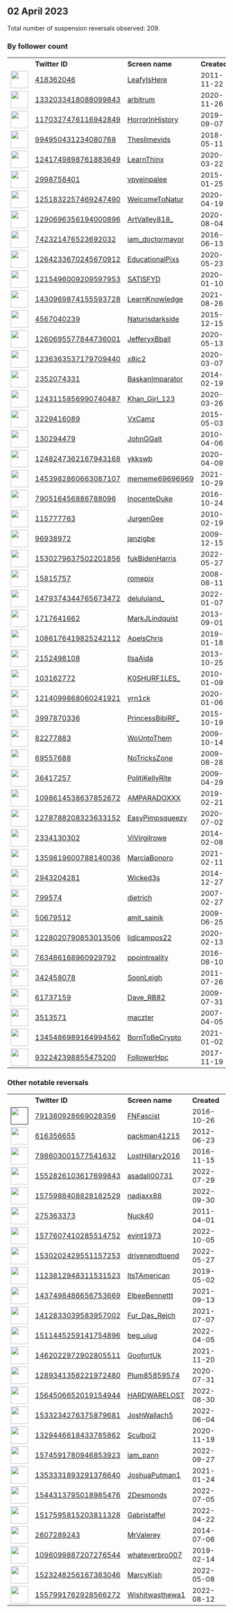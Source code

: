
## 02 April 2023
Total number of suspension reversals observed: 209.

### By follower count
<table><tr><th></th><th align="left">Twitter ID</th><th align="left">Screen name</th>
<th align="left">Created</th><th align="left">Status</th><th align="left">Suspended</th><th align="left">Followers</th>
<tr><td><a href="https://pbs.twimg.com/profile_images/1646030014318788608/lKUzynYp_normal.jpg"><img src="https://pbs.twimg.com/profile_images/1646030014318788608/lKUzynYp_normal.jpg" width="40px" height="40px" align="center"/></a></td><td><a href="https://twitter.com/intent/user?user_id=418362046">418362046</a></td><td><a href="https://twitter.com/LeafyIsHere">LeafyIsHere</a></td><td>2011-11-22</td><td align="center"></td><td>2022-05-05</td><td>859770</td></tr>
<tr><td><a href="https://pbs.twimg.com/profile_images/1653532864309239810/ZjT_zBAS_normal.png"><img src="https://pbs.twimg.com/profile_images/1653532864309239810/ZjT_zBAS_normal.png" width="40px" height="40px" align="center"/></a></td><td><a href="https://twitter.com/intent/user?user_id=1332033418088099843">1332033418088099843</a></td><td><a href="https://twitter.com/arbitrum">arbitrum</a></td><td>2020-11-26</td><td align="center"></td><td>2023-03-27</td><td>779001</td></tr>
<tr><td><a href="https://pbs.twimg.com/profile_images/1661986657552441352/D20zr3cH_normal.jpg"><img src="https://pbs.twimg.com/profile_images/1661986657552441352/D20zr3cH_normal.jpg" width="40px" height="40px" align="center"/></a></td><td><a href="https://twitter.com/intent/user?user_id=1170327476116942849">1170327476116942849</a></td><td><a href="https://twitter.com/HorrorInHistory">HorrorInHistory</a></td><td>2019-09-07</td><td align="center"></td><td></td><td>394180</td></tr>
<tr><td><a href="https://pbs.twimg.com/profile_images/1652533622220668929/H9JFOQE2_normal.jpg"><img src="https://pbs.twimg.com/profile_images/1652533622220668929/H9JFOQE2_normal.jpg" width="40px" height="40px" align="center"/></a></td><td><a href="https://twitter.com/intent/user?user_id=994950431234080768">994950431234080768</a></td><td><a href="https://twitter.com/Theslimevids">Theslimevids</a></td><td>2018-05-11</td><td align="center"></td><td></td><td>268199</td></tr>
<tr><td><a href="https://pbs.twimg.com/profile_images/1251253887656321024/_Ty3WreC_normal.jpg"><img src="https://pbs.twimg.com/profile_images/1251253887656321024/_Ty3WreC_normal.jpg" width="40px" height="40px" align="center"/></a></td><td><a href="https://twitter.com/intent/user?user_id=1241749898761883649">1241749898761883649</a></td><td><a href="https://twitter.com/LearnThinx">LearnThinx</a></td><td>2020-03-22</td><td align="center"></td><td></td><td>247919</td></tr>
<tr><td><a href="https://pbs.twimg.com/profile_images/1535199966137835520/Fd_sRzai_normal.jpg"><img src="https://pbs.twimg.com/profile_images/1535199966137835520/Fd_sRzai_normal.jpg" width="40px" height="40px" align="center"/></a></td><td><a href="https://twitter.com/intent/user?user_id=2998758401">2998758401</a></td><td><a href="https://twitter.com/vpveinpalee">vpveinpalee</a></td><td>2015-01-25</td><td align="center"></td><td>2022-10-03</td><td>247018</td></tr>
<tr><td><a href="https://pbs.twimg.com/profile_images/1643088615151484929/bxwv4ek2_normal.jpg"><img src="https://pbs.twimg.com/profile_images/1643088615151484929/bxwv4ek2_normal.jpg" width="40px" height="40px" align="center"/></a></td><td><a href="https://twitter.com/intent/user?user_id=1251832257469247490">1251832257469247490</a></td><td><a href="https://twitter.com/WelcomeToNatur">WelcomeToNatur</a></td><td>2020-04-19</td><td align="center"></td><td></td><td>234273</td></tr>
<tr><td><a href="https://pbs.twimg.com/profile_images/1458651922471260160/bkPNjgPs_normal.jpg"><img src="https://pbs.twimg.com/profile_images/1458651922471260160/bkPNjgPs_normal.jpg" width="40px" height="40px" align="center"/></a></td><td><a href="https://twitter.com/intent/user?user_id=1290696356194000896">1290696356194000896</a></td><td><a href="https://twitter.com/ArtValley818_">ArtValley818_</a></td><td>2020-08-04</td><td align="center"></td><td>2022-10-12</td><td>205311</td></tr>
<tr><td><a href="https://pbs.twimg.com/profile_images/1650075672285511681/ax2RE0UK_normal.jpg"><img src="https://pbs.twimg.com/profile_images/1650075672285511681/ax2RE0UK_normal.jpg" width="40px" height="40px" align="center"/></a></td><td><a href="https://twitter.com/intent/user?user_id=742321476523692032">742321476523692032</a></td><td><a href="https://twitter.com/iam_doctormayor">iam_doctormayor</a></td><td>2016-06-13</td><td align="center"></td><td>2022-08-05</td><td>161292</td></tr>
<tr><td><a href="https://pbs.twimg.com/profile_images/1288689290612883456/_3ZFYaDb_normal.jpg"><img src="https://pbs.twimg.com/profile_images/1288689290612883456/_3ZFYaDb_normal.jpg" width="40px" height="40px" align="center"/></a></td><td><a href="https://twitter.com/intent/user?user_id=1264233670245670912">1264233670245670912</a></td><td><a href="https://twitter.com/EducationalPixs">EducationalPixs</a></td><td>2020-05-23</td><td align="center"></td><td></td><td>161249</td></tr>
<tr><td><a href="https://pbs.twimg.com/profile_images/1645120983248912386/yjA3s_1a_normal.jpg"><img src="https://pbs.twimg.com/profile_images/1645120983248912386/yjA3s_1a_normal.jpg" width="40px" height="40px" align="center"/></a></td><td><a href="https://twitter.com/intent/user?user_id=1215496009209597953">1215496009209597953</a></td><td><a href="https://twitter.com/SATlSFYD">SATlSFYD</a></td><td>2020-01-10</td><td align="center"></td><td></td><td>150367</td></tr>
<tr><td><a href="https://pbs.twimg.com/profile_images/1431527531530711041/-HkO9kQ4_normal.jpg"><img src="https://pbs.twimg.com/profile_images/1431527531530711041/-HkO9kQ4_normal.jpg" width="40px" height="40px" align="center"/></a></td><td><a href="https://twitter.com/intent/user?user_id=1430969874155593728">1430969874155593728</a></td><td><a href="https://twitter.com/LearnKnowIedge">LearnKnowIedge</a></td><td>2021-08-26</td><td align="center"></td><td></td><td>140411</td></tr>
<tr><td><a href="https://pbs.twimg.com/profile_images/1652375695522426882/OOuqhPOO_normal.jpg"><img src="https://pbs.twimg.com/profile_images/1652375695522426882/OOuqhPOO_normal.jpg" width="40px" height="40px" align="center"/></a></td><td><a href="https://twitter.com/intent/user?user_id=4567040239">4567040239</a></td><td><a href="https://twitter.com/Naturisdarkside">Naturisdarkside</a></td><td>2015-12-15</td><td align="center"></td><td></td><td>138743</td></tr>
<tr><td><a href="https://pbs.twimg.com/profile_images/1350283435445788673/WHdtoyn5_normal.jpg"><img src="https://pbs.twimg.com/profile_images/1350283435445788673/WHdtoyn5_normal.jpg" width="40px" height="40px" align="center"/></a></td><td><a href="https://twitter.com/intent/user?user_id=1260695577844736001">1260695577844736001</a></td><td><a href="https://twitter.com/JefferyxBball">JefferyxBball</a></td><td>2020-05-13</td><td align="center"></td><td></td><td>128319</td></tr>
<tr><td><a href="https://pbs.twimg.com/profile_images/1591658332380602368/mRjiYJhY_normal.jpg"><img src="https://pbs.twimg.com/profile_images/1591658332380602368/mRjiYJhY_normal.jpg" width="40px" height="40px" align="center"/></a></td><td><a href="https://twitter.com/intent/user?user_id=1236363537179709440">1236363537179709440</a></td><td><a href="https://twitter.com/x8ic2">x8ic2</a></td><td>2020-03-07</td><td align="center"></td><td>2022-11-17</td><td>58795</td></tr>
<tr><td><a href="https://pbs.twimg.com/profile_images/1660533067679662080/59FpGuv8_normal.jpg"><img src="https://pbs.twimg.com/profile_images/1660533067679662080/59FpGuv8_normal.jpg" width="40px" height="40px" align="center"/></a></td><td><a href="https://twitter.com/intent/user?user_id=2352074331">2352074331</a></td><td><a href="https://twitter.com/BaskanImparator">BaskanImparator</a></td><td>2014-02-19</td><td align="center"></td><td>2023-03-16</td><td>52680</td></tr>
<tr><td><a href="https://pbs.twimg.com/profile_images/1499978143754596352/GY5kZSEt_normal.jpg"><img src="https://pbs.twimg.com/profile_images/1499978143754596352/GY5kZSEt_normal.jpg" width="40px" height="40px" align="center"/></a></td><td><a href="https://twitter.com/intent/user?user_id=1243115856990740487">1243115856990740487</a></td><td><a href="https://twitter.com/Khan_Girl_123">Khan_Girl_123</a></td><td>2020-03-26</td><td align="center"></td><td>2022-06-12</td><td>45111</td></tr>
<tr><td><a href="https://pbs.twimg.com/profile_images/899653053187588096/rIkEFU9__normal.jpg"><img src="https://pbs.twimg.com/profile_images/899653053187588096/rIkEFU9__normal.jpg" width="40px" height="40px" align="center"/></a></td><td><a href="https://twitter.com/intent/user?user_id=3229416089">3229416089</a></td><td><a href="https://twitter.com/VxCamz">VxCamz</a></td><td>2015-05-03</td><td align="center"></td><td>2022-08-01</td><td>44231</td></tr>
<tr><td><a href="https://pbs.twimg.com/profile_images/1642619240204349440/08PN8Jki_normal.jpg"><img src="https://pbs.twimg.com/profile_images/1642619240204349440/08PN8Jki_normal.jpg" width="40px" height="40px" align="center"/></a></td><td><a href="https://twitter.com/intent/user?user_id=130294479">130294479</a></td><td><a href="https://twitter.com/JohnGGalt">JohnGGalt</a></td><td>2010-04-06</td><td align="center"></td><td></td><td>42968</td></tr>
<tr><td><a href="https://pbs.twimg.com/profile_images/1642766728227586049/zFejpdd1_normal.jpg"><img src="https://pbs.twimg.com/profile_images/1642766728227586049/zFejpdd1_normal.jpg" width="40px" height="40px" align="center"/></a></td><td><a href="https://twitter.com/intent/user?user_id=1248247362167943168">1248247362167943168</a></td><td><a href="https://twitter.com/ykkswb">ykkswb</a></td><td>2020-04-09</td><td align="center"></td><td>2023-02-11</td><td>42725</td></tr>
<tr><td><a href="https://pbs.twimg.com/profile_images/1596041341380997120/8dy91BAl_normal.jpg"><img src="https://pbs.twimg.com/profile_images/1596041341380997120/8dy91BAl_normal.jpg" width="40px" height="40px" align="center"/></a></td><td><a href="https://twitter.com/intent/user?user_id=1453982860663087107">1453982860663087107</a></td><td><a href="https://twitter.com/mememe69696969">mememe69696969</a></td><td>2021-10-29</td><td align="center"></td><td>2023-01-14</td><td>39939</td></tr>
<tr><td><a href="https://pbs.twimg.com/profile_images/1401908078761623552/Y69vazBm_normal.jpg"><img src="https://pbs.twimg.com/profile_images/1401908078761623552/Y69vazBm_normal.jpg" width="40px" height="40px" align="center"/></a></td><td><a href="https://twitter.com/intent/user?user_id=790516456886788096">790516456886788096</a></td><td><a href="https://twitter.com/InocenteDuke">InocenteDuke</a></td><td>2016-10-24</td><td align="center"></td><td>2022-10-14</td><td>35881</td></tr>
<tr><td><a href="https://pbs.twimg.com/profile_images/1557786907618250754/iTOAJvbq_normal.jpg"><img src="https://pbs.twimg.com/profile_images/1557786907618250754/iTOAJvbq_normal.jpg" width="40px" height="40px" align="center"/></a></td><td><a href="https://twitter.com/intent/user?user_id=115777763">115777763</a></td><td><a href="https://twitter.com/JurgenGee">JurgenGee</a></td><td>2010-02-19</td><td align="center"></td><td>2023-03-26</td><td>31000</td></tr>
<tr><td><a href="https://pbs.twimg.com/profile_images/1536195441871708160/6pgX-tlg_normal.jpg"><img src="https://pbs.twimg.com/profile_images/1536195441871708160/6pgX-tlg_normal.jpg" width="40px" height="40px" align="center"/></a></td><td><a href="https://twitter.com/intent/user?user_id=96938972">96938972</a></td><td><a href="https://twitter.com/janzigbe">janzigbe</a></td><td>2009-12-15</td><td align="center"></td><td>2022-07-23</td><td>17642</td></tr>
<tr><td><a href="https://pbs.twimg.com/profile_images/1530426982831300609/L0gadUjR_normal.jpg"><img src="https://pbs.twimg.com/profile_images/1530426982831300609/L0gadUjR_normal.jpg" width="40px" height="40px" align="center"/></a></td><td><a href="https://twitter.com/intent/user?user_id=1530279637502201856">1530279637502201856</a></td><td><a href="https://twitter.com/fukBidenHarris">fukBidenHarris</a></td><td>2022-05-27</td><td align="center"></td><td>2022-08-23</td><td>17065</td></tr>
<tr><td><a href="https://pbs.twimg.com/profile_images/1648017721936715814/-7i-Qrq3_normal.jpg"><img src="https://pbs.twimg.com/profile_images/1648017721936715814/-7i-Qrq3_normal.jpg" width="40px" height="40px" align="center"/></a></td><td><a href="https://twitter.com/intent/user?user_id=15815757">15815757</a></td><td><a href="https://twitter.com/romepix">romepix</a></td><td>2008-08-11</td><td align="center"></td><td></td><td>16548</td></tr>
<tr><td><a href="https://pbs.twimg.com/profile_images/1660790527246123010/fkekmEGf_normal.jpg"><img src="https://pbs.twimg.com/profile_images/1660790527246123010/fkekmEGf_normal.jpg" width="40px" height="40px" align="center"/></a></td><td><a href="https://twitter.com/intent/user?user_id=1479374344765673472">1479374344765673472</a></td><td><a href="https://twitter.com/delululand_">delululand_</a></td><td>2022-01-07</td><td align="center"></td><td>2022-11-23</td><td>14840</td></tr>
<tr><td><a href="https://pbs.twimg.com/profile_images/1650256091723317251/ugG7Y1Y7_normal.jpg"><img src="https://pbs.twimg.com/profile_images/1650256091723317251/ugG7Y1Y7_normal.jpg" width="40px" height="40px" align="center"/></a></td><td><a href="https://twitter.com/intent/user?user_id=1717641662">1717641662</a></td><td><a href="https://twitter.com/MarkJLindquist">MarkJLindquist</a></td><td>2013-09-01</td><td align="center"></td><td>2023-03-17</td><td>14239</td></tr>
<tr><td><a href="https://pbs.twimg.com/profile_images/1269685694512979968/YMxTuZXB_normal.jpg"><img src="https://pbs.twimg.com/profile_images/1269685694512979968/YMxTuZXB_normal.jpg" width="40px" height="40px" align="center"/></a></td><td><a href="https://twitter.com/intent/user?user_id=1086176419825242112">1086176419825242112</a></td><td><a href="https://twitter.com/ApelsChris">ApelsChris</a></td><td>2019-01-18</td><td align="center"></td><td></td><td>11656</td></tr>
<tr><td><a href="https://pbs.twimg.com/profile_images/1393289002644541444/BKMu689t_normal.jpg"><img src="https://pbs.twimg.com/profile_images/1393289002644541444/BKMu689t_normal.jpg" width="40px" height="40px" align="center"/></a></td><td><a href="https://twitter.com/intent/user?user_id=2152498108">2152498108</a></td><td><a href="https://twitter.com/IlsaAida">IlsaAida</a></td><td>2013-10-25</td><td align="center"></td><td>2023-03-22</td><td>10914</td></tr>
<tr><td><a href="https://pbs.twimg.com/profile_images/1647828453721522177/YD23PlsV_normal.jpg"><img src="https://pbs.twimg.com/profile_images/1647828453721522177/YD23PlsV_normal.jpg" width="40px" height="40px" align="center"/></a></td><td><a href="https://twitter.com/intent/user?user_id=103162772">103162772</a></td><td><a href="https://twitter.com/K0SHURF1LES_">K0SHURF1LES_</a></td><td>2010-01-09</td><td align="center"></td><td></td><td>10615</td></tr>
<tr><td><a href="https://pbs.twimg.com/profile_images/1614386530445053953/Z4IbU5CK_normal.jpg"><img src="https://pbs.twimg.com/profile_images/1614386530445053953/Z4IbU5CK_normal.jpg" width="40px" height="40px" align="center"/></a></td><td><a href="https://twitter.com/intent/user?user_id=1214099868060241921">1214099868060241921</a></td><td><a href="https://twitter.com/yrn1ck">yrn1ck</a></td><td>2020-01-06</td><td align="center"></td><td>2023-03-17</td><td>10385</td></tr>
<tr><td><a href="https://pbs.twimg.com/profile_images/1308598404881289220/Z_GNJE93_normal.jpg"><img src="https://pbs.twimg.com/profile_images/1308598404881289220/Z_GNJE93_normal.jpg" width="40px" height="40px" align="center"/></a></td><td><a href="https://twitter.com/intent/user?user_id=3997870336">3997870336</a></td><td><a href="https://twitter.com/PrincessBibiRF_">PrincessBibiRF_</a></td><td>2015-10-19</td><td align="center"></td><td>2022-08-23</td><td>10300</td></tr>
<tr><td><a href="https://pbs.twimg.com/profile_images/1296108191319601152/yhKV-kJE_normal.jpg"><img src="https://pbs.twimg.com/profile_images/1296108191319601152/yhKV-kJE_normal.jpg" width="40px" height="40px" align="center"/></a></td><td><a href="https://twitter.com/intent/user?user_id=82277883">82277883</a></td><td><a href="https://twitter.com/WoUntoThem">WoUntoThem</a></td><td>2009-10-14</td><td align="center"></td><td></td><td>9833</td></tr>
<tr><td><a href="https://pbs.twimg.com/profile_images/1435670613641859080/pt3rk75M_normal.png"><img src="https://pbs.twimg.com/profile_images/1435670613641859080/pt3rk75M_normal.png" width="40px" height="40px" align="center"/></a></td><td><a href="https://twitter.com/intent/user?user_id=69557688">69557688</a></td><td><a href="https://twitter.com/NoTricksZone">NoTricksZone</a></td><td>2009-08-28</td><td align="center"></td><td>2022-04-29</td><td>9669</td></tr>
<tr><td><a href="https://pbs.twimg.com/profile_images/1319746546683006976/9sVDeotg_normal.jpg"><img src="https://pbs.twimg.com/profile_images/1319746546683006976/9sVDeotg_normal.jpg" width="40px" height="40px" align="center"/></a></td><td><a href="https://twitter.com/intent/user?user_id=36417257">36417257</a></td><td><a href="https://twitter.com/PolitiKellyRite">PolitiKellyRite</a></td><td>2009-04-29</td><td align="center"></td><td></td><td>9021</td></tr>
<tr><td><a href="https://pbs.twimg.com/profile_images/1647207372971024385/kvnoafT3_normal.jpg"><img src="https://pbs.twimg.com/profile_images/1647207372971024385/kvnoafT3_normal.jpg" width="40px" height="40px" align="center"/></a></td><td><a href="https://twitter.com/intent/user?user_id=1098614538637852672">1098614538637852672</a></td><td><a href="https://twitter.com/AMPARADOXXX">AMPARADOXXX</a></td><td>2019-02-21</td><td align="center">🚫</td><td></td><td>8880</td></tr>
<tr><td><a href="https://pbs.twimg.com/profile_images/1635345209666969617/CNtSKUTO_normal.jpg"><img src="https://pbs.twimg.com/profile_images/1635345209666969617/CNtSKUTO_normal.jpg" width="40px" height="40px" align="center"/></a></td><td><a href="https://twitter.com/intent/user?user_id=1278788208323633152">1278788208323633152</a></td><td><a href="https://twitter.com/EasyPimpsqueezy">EasyPimpsqueezy</a></td><td>2020-07-02</td><td align="center"></td><td></td><td>8136</td></tr>
<tr><td><a href="https://pbs.twimg.com/profile_images/1347013547323232259/OY9f3u9L_normal.jpg"><img src="https://pbs.twimg.com/profile_images/1347013547323232259/OY9f3u9L_normal.jpg" width="40px" height="40px" align="center"/></a></td><td><a href="https://twitter.com/intent/user?user_id=2334130302">2334130302</a></td><td><a href="https://twitter.com/ViVirgilrowe">ViVirgilrowe</a></td><td>2014-02-08</td><td align="center"></td><td></td><td>7380</td></tr>
<tr><td><a href="https://pbs.twimg.com/profile_images/1638005561500352512/ATNbA-Tn_normal.jpg"><img src="https://pbs.twimg.com/profile_images/1638005561500352512/ATNbA-Tn_normal.jpg" width="40px" height="40px" align="center"/></a></td><td><a href="https://twitter.com/intent/user?user_id=1359819600788140036">1359819600788140036</a></td><td><a href="https://twitter.com/MarciaBonoro">MarciaBonoro</a></td><td>2021-02-11</td><td align="center"></td><td>2022-10-31</td><td>7328</td></tr>
<tr><td><a href="https://pbs.twimg.com/profile_images/1092225229739438082/ad9KAHlN_normal.jpg"><img src="https://pbs.twimg.com/profile_images/1092225229739438082/ad9KAHlN_normal.jpg" width="40px" height="40px" align="center"/></a></td><td><a href="https://twitter.com/intent/user?user_id=2943204281">2943204281</a></td><td><a href="https://twitter.com/Wicked3s">Wicked3s</a></td><td>2014-12-27</td><td align="center"></td><td></td><td>6130</td></tr>
<tr><td><a href="https://pbs.twimg.com/profile_images/1262494980410613760/c2Lu2RFH_normal.jpg"><img src="https://pbs.twimg.com/profile_images/1262494980410613760/c2Lu2RFH_normal.jpg" width="40px" height="40px" align="center"/></a></td><td><a href="https://twitter.com/intent/user?user_id=799574">799574</a></td><td><a href="https://twitter.com/dietrich">dietrich</a></td><td>2007-02-27</td><td align="center"></td><td>2023-03-16</td><td>6105</td></tr>
<tr><td><a href="https://pbs.twimg.com/profile_images/1507631556453560321/2wHCbz1I_normal.jpg"><img src="https://pbs.twimg.com/profile_images/1507631556453560321/2wHCbz1I_normal.jpg" width="40px" height="40px" align="center"/></a></td><td><a href="https://twitter.com/intent/user?user_id=50679512">50679512</a></td><td><a href="https://twitter.com/amit_sainik">amit_sainik</a></td><td>2009-06-25</td><td align="center"></td><td>2022-04-17</td><td>5720</td></tr>
<tr><td><a href="https://pbs.twimg.com/profile_images/1543494290420154370/HfjITazc_normal.jpg"><img src="https://pbs.twimg.com/profile_images/1543494290420154370/HfjITazc_normal.jpg" width="40px" height="40px" align="center"/></a></td><td><a href="https://twitter.com/intent/user?user_id=1228020790853013506">1228020790853013506</a></td><td><a href="https://twitter.com/lidicampos22">lidicampos22</a></td><td>2020-02-13</td><td align="center"></td><td>2022-08-22</td><td>5603</td></tr>
<tr><td><a href="https://pbs.twimg.com/profile_images/782823944629911552/3h9ygMJ8_normal.jpg"><img src="https://pbs.twimg.com/profile_images/782823944629911552/3h9ygMJ8_normal.jpg" width="40px" height="40px" align="center"/></a></td><td><a href="https://twitter.com/intent/user?user_id=763486168960929792">763486168960929792</a></td><td><a href="https://twitter.com/ppointreality">ppointreality</a></td><td>2016-08-10</td><td align="center"></td><td>2022-08-03</td><td>5210</td></tr>
<tr><td><a href="https://pbs.twimg.com/profile_images/1028062498229039105/hBPCsM1s_normal.jpg"><img src="https://pbs.twimg.com/profile_images/1028062498229039105/hBPCsM1s_normal.jpg" width="40px" height="40px" align="center"/></a></td><td><a href="https://twitter.com/intent/user?user_id=342458078">342458078</a></td><td><a href="https://twitter.com/SoonLeigh">SoonLeigh</a></td><td>2011-07-26</td><td align="center"></td><td></td><td>5017</td></tr>
<tr><td><a href="https://pbs.twimg.com/profile_images/1642118863054598146/i0mNxZnF_normal.jpg"><img src="https://pbs.twimg.com/profile_images/1642118863054598146/i0mNxZnF_normal.jpg" width="40px" height="40px" align="center"/></a></td><td><a href="https://twitter.com/intent/user?user_id=61737159">61737159</a></td><td><a href="https://twitter.com/Dave_RB82">Dave_RB82</a></td><td>2009-07-31</td><td align="center"></td><td>2023-03-24</td><td>4829</td></tr>
<tr><td><a href="https://pbs.twimg.com/profile_images/1593334318587383808/lLRQSeaq_normal.jpg"><img src="https://pbs.twimg.com/profile_images/1593334318587383808/lLRQSeaq_normal.jpg" width="40px" height="40px" align="center"/></a></td><td><a href="https://twitter.com/intent/user?user_id=3513571">3513571</a></td><td><a href="https://twitter.com/maczter">maczter</a></td><td>2007-04-05</td><td align="center">🚫</td><td>2023-02-15</td><td>4439</td></tr>
<tr><td><a href="https://pbs.twimg.com/profile_images/1612572741462380548/ZEOtRnQR_normal.jpg"><img src="https://pbs.twimg.com/profile_images/1612572741462380548/ZEOtRnQR_normal.jpg" width="40px" height="40px" align="center"/></a></td><td><a href="https://twitter.com/intent/user?user_id=1345486989164994562">1345486989164994562</a></td><td><a href="https://twitter.com/BornToBeCrypto">BornToBeCrypto</a></td><td>2021-01-02</td><td align="center"></td><td>2023-03-28</td><td>3742</td></tr>
<tr><td><a href="https://pbs.twimg.com/profile_images/1206698286444355589/my4nv2Kd_normal.jpg"><img src="https://pbs.twimg.com/profile_images/1206698286444355589/my4nv2Kd_normal.jpg" width="40px" height="40px" align="center"/></a></td><td><a href="https://twitter.com/intent/user?user_id=932242398855475200">932242398855475200</a></td><td><a href="https://twitter.com/FollowerHpc">FollowerHpc</a></td><td>2017-11-19</td><td align="center"></td><td>2022-03-13</td><td>3555</td></tr>
</table>

### Other notable reversals
<table><tr><th></th><th align="left">Twitter ID</th><th align="left">Screen name</th>
<th align="left">Created</th><th align="left">Status</th><th align="left">Suspended</th><th align="left">Followers</th>
<tr><td><a href=""><img src="" width="40px" height="40px" align="center"/></a></td><td><a href="https://twitter.com/intent/user?user_id=791380928669028356">791380928669028356</a></td><td><a href="https://twitter.com/FNFascist">FNFascist</a></td><td>2016-10-26</td><td align="center">🚫</td><td>2023-03-20</td><td>3235</td></tr>
<tr><td><a href="https://pbs.twimg.com/profile_images/1654115659180126209/EZOztQkw_normal.jpg"><img src="https://pbs.twimg.com/profile_images/1654115659180126209/EZOztQkw_normal.jpg" width="40px" height="40px" align="center"/></a></td><td><a href="https://twitter.com/intent/user?user_id=616356655">616356655</a></td><td><a href="https://twitter.com/packman41215">packman41215</a></td><td>2012-06-23</td><td align="center"></td><td>2022-12-22</td><td>1035</td></tr>
<tr><td><a href="https://pbs.twimg.com/profile_images/1643327182473764865/Gu64g_8k_normal.jpg"><img src="https://pbs.twimg.com/profile_images/1643327182473764865/Gu64g_8k_normal.jpg" width="40px" height="40px" align="center"/></a></td><td><a href="https://twitter.com/intent/user?user_id=798603001577541632">798603001577541632</a></td><td><a href="https://twitter.com/LostHillary2016">LostHillary2016</a></td><td>2016-11-15</td><td align="center"></td><td>2023-03-25</td><td>315</td></tr>
<tr><td><a href="https://pbs.twimg.com/profile_images/1553574136873713664/P5iUXW6m_normal.jpg"><img src="https://pbs.twimg.com/profile_images/1553574136873713664/P5iUXW6m_normal.jpg" width="40px" height="40px" align="center"/></a></td><td><a href="https://twitter.com/intent/user?user_id=1552826103617699843">1552826103617699843</a></td><td><a href="https://twitter.com/asadali00731">asadali00731</a></td><td>2022-07-29</td><td align="center"></td><td>2023-03-14</td><td>497</td></tr>
<tr><td><a href="https://pbs.twimg.com/profile_images/1576357667626532864/d-co4NC5_normal.jpg"><img src="https://pbs.twimg.com/profile_images/1576357667626532864/d-co4NC5_normal.jpg" width="40px" height="40px" align="center"/></a></td><td><a href="https://twitter.com/intent/user?user_id=1575988408828182529">1575988408828182529</a></td><td><a href="https://twitter.com/nadjaxx88">nadjaxx88</a></td><td>2022-09-30</td><td align="center"></td><td>2022-12-31</td><td>151</td></tr>
<tr><td><a href="https://pbs.twimg.com/profile_images/745077705113108481/k-cXvrx1_normal.jpg"><img src="https://pbs.twimg.com/profile_images/745077705113108481/k-cXvrx1_normal.jpg" width="40px" height="40px" align="center"/></a></td><td><a href="https://twitter.com/intent/user?user_id=275363373">275363373</a></td><td><a href="https://twitter.com/Nuck40">Nuck40</a></td><td>2011-04-01</td><td align="center"></td><td>2022-12-03</td><td>417</td></tr>
<tr><td><a href="https://pbs.twimg.com/profile_images/1577607599821840384/nFbQBvFF_normal.jpg"><img src="https://pbs.twimg.com/profile_images/1577607599821840384/nFbQBvFF_normal.jpg" width="40px" height="40px" align="center"/></a></td><td><a href="https://twitter.com/intent/user?user_id=1577607410285514752">1577607410285514752</a></td><td><a href="https://twitter.com/evint1973">evint1973</a></td><td>2022-10-05</td><td align="center">👋</td><td>2023-03-12</td><td>10</td></tr>
<tr><td><a href="https://pbs.twimg.com/profile_images/1530204653438345219/vp7sv5vF_normal.jpg"><img src="https://pbs.twimg.com/profile_images/1530204653438345219/vp7sv5vF_normal.jpg" width="40px" height="40px" align="center"/></a></td><td><a href="https://twitter.com/intent/user?user_id=1530202429551157253">1530202429551157253</a></td><td><a href="https://twitter.com/drivenendtoend">drivenendtoend</a></td><td>2022-05-27</td><td align="center"></td><td>2022-12-07</td><td>7</td></tr>
<tr><td><a href="https://pbs.twimg.com/profile_images/1580747369183956997/w8HT0nsS_normal.jpg"><img src="https://pbs.twimg.com/profile_images/1580747369183956997/w8HT0nsS_normal.jpg" width="40px" height="40px" align="center"/></a></td><td><a href="https://twitter.com/intent/user?user_id=1123812948311531523">1123812948311531523</a></td><td><a href="https://twitter.com/ItsTAmerican">ItsTAmerican</a></td><td>2019-05-02</td><td align="center"></td><td>2022-12-12</td><td>1017</td></tr>
<tr><td><a href="https://pbs.twimg.com/profile_images/1656234437078548483/-r4YzyL-_normal.jpg"><img src="https://pbs.twimg.com/profile_images/1656234437078548483/-r4YzyL-_normal.jpg" width="40px" height="40px" align="center"/></a></td><td><a href="https://twitter.com/intent/user?user_id=1437498486656753669">1437498486656753669</a></td><td><a href="https://twitter.com/ElbeeBennettt">ElbeeBennettt</a></td><td>2021-09-13</td><td align="center"></td><td>2022-12-14</td><td>110</td></tr>
<tr><td><a href="https://pbs.twimg.com/profile_images/1645788348546682880/ZQE2nv8h_normal.jpg"><img src="https://pbs.twimg.com/profile_images/1645788348546682880/ZQE2nv8h_normal.jpg" width="40px" height="40px" align="center"/></a></td><td><a href="https://twitter.com/intent/user?user_id=1412833039583957002">1412833039583957002</a></td><td><a href="https://twitter.com/Fur_Das_Reich">Fur_Das_Reich</a></td><td>2021-07-07</td><td align="center">🚫</td><td>2023-03-22</td><td>111</td></tr>
<tr><td><a href="https://pbs.twimg.com/profile_images/1576007596187582464/4ceL6D6C_normal.jpg"><img src="https://pbs.twimg.com/profile_images/1576007596187582464/4ceL6D6C_normal.jpg" width="40px" height="40px" align="center"/></a></td><td><a href="https://twitter.com/intent/user?user_id=1511445259141754896">1511445259141754896</a></td><td><a href="https://twitter.com/beg_ulug">beg_ulug</a></td><td>2022-04-05</td><td align="center"></td><td>2023-02-21</td><td>541</td></tr>
<tr><td><a href="https://pbs.twimg.com/profile_images/1632054918491123713/uEmDLMaA_normal.jpg"><img src="https://pbs.twimg.com/profile_images/1632054918491123713/uEmDLMaA_normal.jpg" width="40px" height="40px" align="center"/></a></td><td><a href="https://twitter.com/intent/user?user_id=1462022972902805511">1462022972902805511</a></td><td><a href="https://twitter.com/GoofortUk">GoofortUk</a></td><td>2021-11-20</td><td align="center"></td><td>2023-03-12</td><td>662</td></tr>
<tr><td><a href="https://pbs.twimg.com/profile_images/1536739721799344128/HHwoSPic_normal.jpg"><img src="https://pbs.twimg.com/profile_images/1536739721799344128/HHwoSPic_normal.jpg" width="40px" height="40px" align="center"/></a></td><td><a href="https://twitter.com/intent/user?user_id=1289341356221972480">1289341356221972480</a></td><td><a href="https://twitter.com/Plum85859574">Plum85859574</a></td><td>2020-07-31</td><td align="center"></td><td>2022-08-11</td><td>2331</td></tr>
<tr><td><a href="https://pbs.twimg.com/profile_images/1629088196234444800/uXFxfmvl_normal.jpg"><img src="https://pbs.twimg.com/profile_images/1629088196234444800/uXFxfmvl_normal.jpg" width="40px" height="40px" align="center"/></a></td><td><a href="https://twitter.com/intent/user?user_id=1564506652019154944">1564506652019154944</a></td><td><a href="https://twitter.com/HARDWARELOST">HARDWARELOST</a></td><td>2022-08-30</td><td align="center"></td><td>2023-03-27</td><td>51</td></tr>
<tr><td><a href="https://pbs.twimg.com/profile_images/1533234431011569665/IjAgyQf8_normal.jpg"><img src="https://pbs.twimg.com/profile_images/1533234431011569665/IjAgyQf8_normal.jpg" width="40px" height="40px" align="center"/></a></td><td><a href="https://twitter.com/intent/user?user_id=1533234276375879681">1533234276375879681</a></td><td><a href="https://twitter.com/JoshWallach5">JoshWallach5</a></td><td>2022-06-04</td><td align="center"></td><td>2022-12-05</td><td>529</td></tr>
<tr><td><a href="https://pbs.twimg.com/profile_images/1597650850939387906/Neg4bTV7_normal.jpg"><img src="https://pbs.twimg.com/profile_images/1597650850939387906/Neg4bTV7_normal.jpg" width="40px" height="40px" align="center"/></a></td><td><a href="https://twitter.com/intent/user?user_id=1329446618433785862">1329446618433785862</a></td><td><a href="https://twitter.com/Sculboi2">Sculboi2</a></td><td>2020-11-19</td><td align="center"></td><td>2023-03-16</td><td>75</td></tr>
<tr><td><a href="https://pbs.twimg.com/profile_images/1652192474968801280/cclBr7bZ_normal.jpg"><img src="https://pbs.twimg.com/profile_images/1652192474968801280/cclBr7bZ_normal.jpg" width="40px" height="40px" align="center"/></a></td><td><a href="https://twitter.com/intent/user?user_id=1574591780946853923">1574591780946853923</a></td><td><a href="https://twitter.com/iam_pann">iam_pann</a></td><td>2022-09-27</td><td align="center"></td><td>2023-03-13</td><td>2457</td></tr>
<tr><td><a href="https://pbs.twimg.com/profile_images/1548937967401672712/v9oVCjgt_normal.jpg"><img src="https://pbs.twimg.com/profile_images/1548937967401672712/v9oVCjgt_normal.jpg" width="40px" height="40px" align="center"/></a></td><td><a href="https://twitter.com/intent/user?user_id=1353331893291376640">1353331893291376640</a></td><td><a href="https://twitter.com/JoshuaPutman1">JoshuaPutman1</a></td><td>2021-01-24</td><td align="center">🔒</td><td>2023-02-20</td><td>341</td></tr>
<tr><td><a href="https://pbs.twimg.com/profile_images/1552373845650186240/X9mVY0gj_normal.jpg"><img src="https://pbs.twimg.com/profile_images/1552373845650186240/X9mVY0gj_normal.jpg" width="40px" height="40px" align="center"/></a></td><td><a href="https://twitter.com/intent/user?user_id=1544313795018985476">1544313795018985476</a></td><td><a href="https://twitter.com/2Desmonds">2Desmonds</a></td><td>2022-07-05</td><td align="center"></td><td>2022-09-06</td><td>40</td></tr>
<tr><td><a href="https://pbs.twimg.com/profile_images/1660685108330786816/V11427BP_normal.jpg"><img src="https://pbs.twimg.com/profile_images/1660685108330786816/V11427BP_normal.jpg" width="40px" height="40px" align="center"/></a></td><td><a href="https://twitter.com/intent/user?user_id=1517595815203811328">1517595815203811328</a></td><td><a href="https://twitter.com/Gabristaffel">Gabristaffel</a></td><td>2022-04-22</td><td align="center"></td><td>2023-03-23</td><td>876</td></tr>
<tr><td><a href="https://pbs.twimg.com/profile_images/1112306736822710272/QDlN5srN_normal.png"><img src="https://pbs.twimg.com/profile_images/1112306736822710272/QDlN5srN_normal.png" width="40px" height="40px" align="center"/></a></td><td><a href="https://twitter.com/intent/user?user_id=2607289243">2607289243</a></td><td><a href="https://twitter.com/MrValerey">MrValerey</a></td><td>2014-07-06</td><td align="center"></td><td>2023-03-18</td><td>149</td></tr>
<tr><td><a href="https://pbs.twimg.com/profile_images/1576277150843703298/iJ8qepgL_normal.jpg"><img src="https://pbs.twimg.com/profile_images/1576277150843703298/iJ8qepgL_normal.jpg" width="40px" height="40px" align="center"/></a></td><td><a href="https://twitter.com/intent/user?user_id=1096099887207276544">1096099887207276544</a></td><td><a href="https://twitter.com/whateverbro007">whateverbro007</a></td><td>2019-02-14</td><td align="center"></td><td>2022-12-07</td><td>148</td></tr>
<tr><td><a href="https://pbs.twimg.com/profile_images/1628793419593052165/o-e3L6rE_normal.png"><img src="https://pbs.twimg.com/profile_images/1628793419593052165/o-e3L6rE_normal.png" width="40px" height="40px" align="center"/></a></td><td><a href="https://twitter.com/intent/user?user_id=1523248256167383046">1523248256167383046</a></td><td><a href="https://twitter.com/MarcyKish">MarcyKish</a></td><td>2022-05-08</td><td align="center"></td><td>2023-03-01</td><td>7</td></tr>
<tr><td><a href="https://pbs.twimg.com/profile_images/1608833968689790977/n-Gs1F_y_normal.jpg"><img src="https://pbs.twimg.com/profile_images/1608833968689790977/n-Gs1F_y_normal.jpg" width="40px" height="40px" align="center"/></a></td><td><a href="https://twitter.com/intent/user?user_id=1557991762928566272">1557991762928566272</a></td><td><a href="https://twitter.com/Wishitwasthewa1">Wishitwasthewa1</a></td><td>2022-08-12</td><td align="center"></td><td>2023-03-30</td><td>1935</td></tr>
</table>
